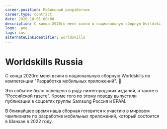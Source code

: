 ```yaml
---
career.position: Мобильный разработчик
career.type: contract
date: 2020-10-01 00:00
description: С конца 2020го меня взяли в национальную сборную Worldskills по компетенции "Разработка мобильных приложений". 🥳
logo: .png
tags: ios
alternateLinkIdentifier: worldskills
---
```

# Worldskills Russia

С конца 2020го меня взяли в национальную сборную Worldskills по компетенции "Разработка мобильных приложений". 🥳

Это событие было освещено в ряду нижегородских изданий, а также в "Российской газете". Кроме того по этому поводу выпустили публикации в соцсетях группы Samsung Россия и EPAM. 

В ближайшее время наша сборная готовится к участию в мировом чемпионате по разработке мобильных приложений, который состоится в Шанхае в 2022 году.
